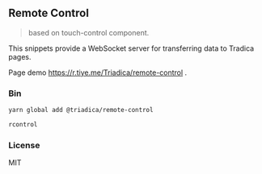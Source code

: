 ## Remote Control

> based on touch-control component.

This snippets provide a WebSocket server for transferring data to Tradica pages.

Page demo https://r.tiye.me/Triadica/remote-control .

### Bin

```bash
yarn global add @triadica/remote-control

rcontrol
```

### License

MIT
